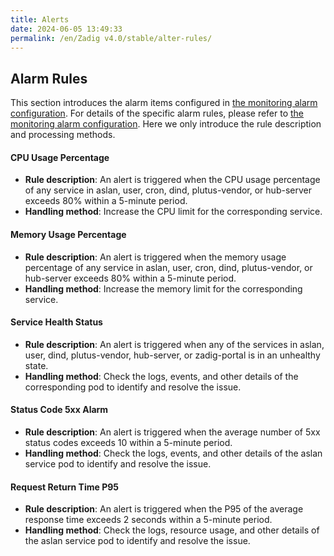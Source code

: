 ```yaml
---
title: Alerts
date: 2024-06-05 13:49:33
permalink: /en/Zadig v4.0/stable/alter-rules/
---
```


## Alarm Rules

This section introduces the alarm items configured in [the monitoring alarm configuration](/en/Zadig%20v4.0/stable/monitoring-alter-config/#%E5%91%8A%E8%AD%A6%E8%A7%84%E5%88%99%E9%85%8D%E7%BD%AE). For details of the specific alarm rules, please refer to [the monitoring alarm configuration](/en/Zadig%20v4.0/stable/monitoring-alter-config/#%E5%91%8A%E8%AD%A6%E8%A7%84%E5%88%99%E9%85%8D%E7%BD%AE). Here we only introduce the rule description and processing methods.

#### CPU Usage Percentage
- **Rule description**: An alert is triggered when the CPU usage percentage of any service in aslan, user, cron, dind, plutus-vendor, or hub-server exceeds 80% within a 5-minute period.
- **Handling method**: Increase the CPU limit for the corresponding service.

#### Memory Usage Percentage
- **Rule description**: An alert is triggered when the memory usage percentage of any service in aslan, user, cron, dind, plutus-vendor, or hub-server exceeds 80% within a 5-minute period.
- **Handling method**: Increase the memory limit for the corresponding service.

#### Service Health Status
- **Rule description**: An alert is triggered when any of the services in aslan, user, dind, plutus-vendor, hub-server, or zadig-portal is in an unhealthy state.
- **Handling method**: Check the logs, events, and other details of the corresponding pod to identify and resolve the issue.

#### Status Code 5xx Alarm
- **Rule description**: An alert is triggered when the average number of 5xx status codes exceeds 10 within a 5-minute period.
- **Handling method**: Check the logs, events, and other details of the aslan service pod to identify and resolve the issue.

#### Request Return Time P95
- **Rule description**: An alert is triggered when the P95 of the average response time exceeds 2 seconds within a 5-minute period.
- **Handling method**: Check the logs, resource usage, and other details of the aslan service pod to identify and resolve the issue.